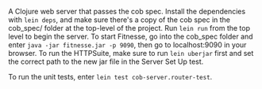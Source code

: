 A Clojure web server that passes the cob spec. Install the dependencies with `lein deps`, and make sure there's a copy of the cob spec in the cob_spec/ folder at the top-level of the project. Run `lein run` from the top level to begin the server. To start Fitnesse, go into the cob_spec folder and enter `java -jar fitnesse.jar -p 9090`, then go to localhost:9090 in your browser. To run the HTTPSuite, make sure to run `lein uberjar` first and set the correct path to the new jar file in the Server Set Up test.

To run the unit tests, enter `lein test cob-server.router-test`.
